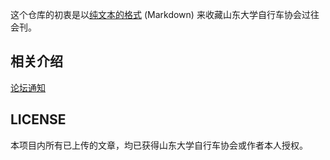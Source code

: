 这个仓库的初衷是以[纯文本的格式](https://baike.baidu.com/item/%E7%BA%AF%E6%96%87%E6%9C%AC%E6%A0%BC%E5%BC%8F) (Markdown) 来收藏山东大学自行车协会过往会刊。

## 相关介绍

[论坛通知](http://bbs.casdu.cn/forum.php?mod=viewthread&tid=11669)

## LICENSE

本项目内所有已上传的文章，均已获得山东大学自行车协会或作者本人授权。
